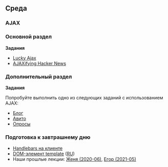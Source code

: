 ## Среда

### AJAX

### Основной раздел

**Задания**

- [Lucky Ajax](../../../../lucky-ajax-challenge)
- [AJAXifying Hacker News](../../../../ajaxifying-hacker-news-challenge)


### Дополнительный раздел

**Задания**

Попробуйте выполнить одно из следующих заданий с использованием AJAX:
- [Блог](../../../../core-express-blog-anonymous)
- [Авито](../../../../core-rest-avito)
- [Опросы](../../../../checkpoint-mongo-polls)

<!--
- [Работа с JSON](https://github.com/Elbrus-Bootcamp/express-json-challenge)
-->

###  Подготовка к завтрашнему дню

* [Handlebars на клиенте](https://ru.code-maven.com/introduction-to-handlebars-javascript-templating-system)
* [DOM-элемент template](https://developer.mozilla.org/en-US/docs/Web/HTML/Element/template) ([RU](https://developer.mozilla.org/ru/docs/Web/HTML/Element/template))
* Наши прошлые лекции: [Женя (2020-06)](https://www.youtube.com/watch?v=q7VRBuT7CyI&list=PL8NGcSL3ZP--8C9boHfNAmx03Qwg6Wud7&index=28&t=0s), [Егор (2021-05)](https://youtu.be/od4MoWE4vA8)
